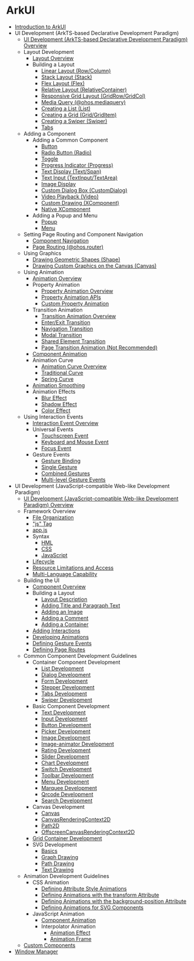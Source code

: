 # ArkUI
- [Introduction to ArkUI](arkui-overview.md)
- UI Development (ArkTS-based Declarative Development Paradigm)
  - [UI Development (ArkTS-based Declarative Development Paradigm) Overview](arkts-ui-development-overview.md)
  - Layout Development
    - [Layout Overview](arkts-layout-development-overview.md)
    - Building a Layout
      - [Linear Layout (Row/Column)](arkts-layout-development-linear.md)
      - [Stack Layout (Stack)](arkts-layout-development-stack-layout.md)
      - [Flex Layout (Flex)](arkts-layout-development-flex-layout.md)
      - [Relative Layout (RelativeContainer)](arkts-layout-development-relative-layout.md)
      - [Responsive Grid Layout (GridRow/GridCol)](arkts-layout-development-grid-layout.md)
      - [Media Query (@ohos.mediaquery)](arkts-layout-development-media-query.md)
      - [Creating a List (List)](arkts-layout-development-create-list.md)
      - [Creating a Grid (Grid/GridItem)](arkts-layout-development-create-grid.md)
      - [Creating a Swiper (Swiper)](arkts-layout-development-create-looping.md)
      - [Tabs](arkts-navigation-tabs.md)
  - Adding a Component
    - Adding a Common Component
      - [Button](arkts-common-components-button.md)
      - [Radio Button (Radio)](arkts-common-components-radio-button.md)
      - [Toggle](arkts-common-components-switch.md)
      - [Progress Indicator (Progress)](arkts-common-components-progress-indicator.md)
      - [Text Display (Text/Span)](arkts-common-components-text-display.md)
      - [Text Input (TextInput/TextArea)](arkts-common-components-text-input.md)
      - [Image Display](arkts-graphics-display.md)
      - [Custom Dialog Box (CustomDialog)](arkts-common-components-custom-dialog.md)
      - [Video Playback (Video)](arkts-common-components-video-player.md)
      - [Custom Drawing (XComponent)](arkts-common-components-xcomponent.md)
      - [Native XComponent](napi-xcomponent-guidelines.md)
    - Adding a Popup and Menu
      - [Popup](arkts-popup-and-menu-components-popup.md)
      - [Menu](arkts-popup-and-menu-components-menu.md)
  - Setting Page Routing and Component Navigation
    - [Component Navigation](arkts-navigation-navigation.md)
    - [Page Routing (@ohos.router)](arkts-routing.md)
  - Using Graphics
    - [Drawing Geometric Shapes (Shape)](arkts-geometric-shape-drawing.md)
    - [Drawing Custom Graphics on the Canvas (Canvas)](arkts-drawing-customization-on-canvas.md)
  - Using Animation
    - [Animation Overview](arkts-animation.md)
    - Property Animation
      - [Property Animation Overview](arkts-attribute-animation-overview.md)
      - [Property Animation APIs](arkts-attribute-animation-apis.md)
      - [Custom Property Animation](arkts-custom-attribute-animation.md)
    - Transition Animation
      - [Transition Animation Overview](arkts-transition-overview.md)
      - [Enter/Exit Transition](arkts-enter-exit-transition.md)
      - [Navigation Transition](arkts-navigation-transition.md)
      - [Modal Transition](arkts-modal-transition.md)
      - [Shared Element Transition](arkts-shared-element-transition.md)
      - [Page Transition Animation (Not Recommended)](arkts-page-transition-animation.md)
    - [Component Animation](arkts-component-animation.md)
    - Animation Curve
      - [Animation Curve Overview](arkts-curve-overview.md)
      - [Traditional Curve](arkts-traditional-curve.md)
      - [Spring Curve](arkts-spring-curve.md)
    - [Animation Smoothing](arkts-animation-smoothing.md)
    - Animation Effects
      - [Blur Effect](arkts-blur-effect.md)
      - [Shadow Effect](arkts-shadow-effect.md)
      - [Color Effect](arkts-color-effect.md)
  - Using Interaction Events
    - [Interaction Event Overview](arkts-event-overview.md)
    - Universal Events
      - [Touchscreen Event](arkts-common-events-touch-screen-event.md)
      - [Keyboard and Mouse Event](arkts-common-events-device-input-event.md)
      - [Focus Event](arkts-common-events-focus-event.md)
    - Gesture Events
      - [Gesture Binding](arkts-gesture-events-binding.md)
      - [Single Gesture](arkts-gesture-events-single-gesture.md)
      - [Combined Gestures](arkts-gesture-events-combined-gestures.md)
      - [Multi-level Gesture Events](arkts-gesture-events-multi-level-gesture.md)
- UI Development (JavaScript-compatible Web-like Development Paradigm)
  - [UI Development (JavaScript-compatible Web-like Development Paradigm) Overview](ui-js-overview.md)
  - Framework Overview
    - [File Organization](js-framework-file.md)
    - ["js" Tag](js-framework-js-tag.md)
    - [app.js](js-framework-js-file.md)
    - Syntax
      - [HML](js-framework-syntax-hml.md)
      - [CSS](js-framework-syntax-css.md)
      - [JavaScript](js-framework-syntax-js.md)
    - [Lifecycle](js-framework-lifecycle.md)
    - [Resource Limitations and Access](js-framework-resource-restriction.md)
    - [Multi-Language Capability](js-framework-multiple-languages.md)
  - Building the UI
    - [Component Overview](ui-js-building-ui-component.md)
    - Building a Layout
      - [Layout Description](ui-js-building-ui-layout-intro.md)
      - [Adding Title and Paragraph Text](ui-js-building-ui-layout-text.md)
      - [Adding an Image](ui-js-building-ui-layout-image.md)
      - [Adding a Comment](ui-js-building-ui-layout-comment.md)
      - [Adding a Container](ui-js-building-ui-layout-external-container.md)
    - [Adding Interactions](ui-js-building-ui-interactions.md)
    - [Developing Animations](ui-js-building-ui-animation.md)
    - [Defining Gesture Events](ui-js-building-ui-event.md)
    - [Defining Page Routes](ui-js-building-ui-routes.md)
  - Common Component Development Guidelines
    - Container Component Development
      - [List Development](ui-js-components-list.md)
      - [Dialog Development](ui-js-components-dialog.md)
      - [Form Development](ui-js-components-form.md)
      - [Stepper Development](ui-js-components-stepper.md)
      - [Tabs Development](ui-js-component-tabs.md)
      - [Swiper Development](ui-js-components-swiper.md)
    - Basic Component Development
      - [Text Development](ui-js-components-text.md)
      - [Input Development](ui-js-components-input.md)
      - [Button Development](ui-js-components-button.md)
      - [Picker Development](ui-js-components-picker.md)
      - [Image Development](ui-js-components-images.md)
      - [Image-animator Development](ui-js-components-image-animator.md)
      - [Rating Development](ui-js-components-rating.md)
      - [Slider Development](ui-js-components-slider.md)
      - [Chart Development](ui-js-components-chart.md)
      - [Switch Development](ui-js-components-switch.md)
      - [Toolbar Development](ui-js-components-toolbar.md)
      - [Menu Development](ui-js-components-menu.md)
      - [Marquee Development](ui-js-components-marquee.md)
      - [Qrcode Development](ui-js-components-qrcode.md)
      - [Search Development](ui-js-components-search.md)
    - Canvas Development
      - [Canvas](ui-js-components-canvas.md)
      - [CanvasRenderingContext2D](ui-js-components-canvasrenderingcontext2d.md)
      - [Path2D](ui-js-components-path2d.md)
      - [OffscreenCanvasRenderingContext2D](ui-js-components-offscreencanvas.md)
    - [Grid Container Development](ui-js-components-grid.md)
    - SVG Development
      - [Basics](ui-js-components-svg-overview.md)
      - [Graph Drawing](ui-js-components-svg-graphics.md)
      - [Path Drawing](ui-js-components-svg-path.md)
      - [Text Drawing](ui-js-components-svg-text.md)
  - Animation Development Guidelines
    - CSS Animation
      - [Defining Attribute Style Animations](ui-js-animate-attribute-style.md)
      - [Defining Animations with the transform Attribute](ui-js-animate-transform.md)
      - [Defining Animations with the background-position Attribute](ui-js-animate-background-position-style.md)
      - [Defining Animations for SVG Components](ui-js-animate-svg.md)
    - JavaScript Animation
      - [Component Animation](ui-js-animate-component.md)
      - Interpolator Animation
        - [Animation Effect](ui-js-animate-dynamic-effects.md)
        - [Animation Frame](ui-js-animate-frame.md)
  - [Custom Components](ui-js-custom-components.md)
- [Window Manager](../windowmanager/Readme-EN.md)
